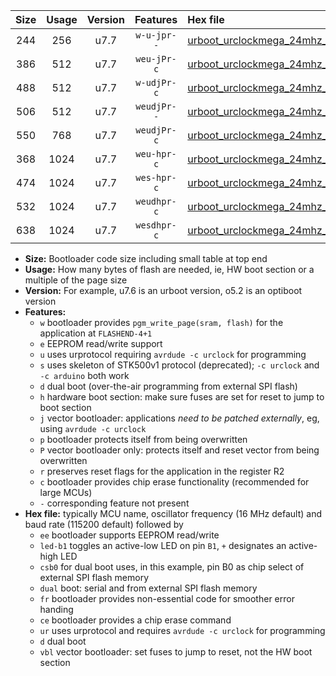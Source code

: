 |Size|Usage|Version|Features|Hex file|
|:-:|:-:|:-:|:-:|:--|
|244|256|u7.7|`w-u-jpr--`|[urboot_urclockmega_24mhz_230400bps_led+c7_ur_vbl.hex](https://raw.githubusercontent.com/stefanrueger/urboot.hex/main/boards/urclockmega/fcpu_24mhz/230400_bps/urboot_urclockmega_24mhz_230400bps_led+c7_ur_vbl.hex)|
|386|512|u7.7|`weu-jPr-c`|[urboot_urclockmega_24mhz_230400bps_ee_led+c7_fr_ce_ur_vbl.hex](https://raw.githubusercontent.com/stefanrueger/urboot.hex/main/boards/urclockmega/fcpu_24mhz/230400_bps/urboot_urclockmega_24mhz_230400bps_ee_led+c7_fr_ce_ur_vbl.hex)|
|488|512|u7.7|`w-udjPr-c`|[urboot_urclockmega_24mhz_230400bps_led+c7_csb3_dual_fr_ce_ur_vbl.hex](https://raw.githubusercontent.com/stefanrueger/urboot.hex/main/boards/urclockmega/fcpu_24mhz/230400_bps/urboot_urclockmega_24mhz_230400bps_led+c7_csb3_dual_fr_ce_ur_vbl.hex)|
|506|512|u7.7|`weudjPr--`|[urboot_urclockmega_24mhz_230400bps_ee_led+c7_csb3_dual_fr_ur_vbl.hex](https://raw.githubusercontent.com/stefanrueger/urboot.hex/main/boards/urclockmega/fcpu_24mhz/230400_bps/urboot_urclockmega_24mhz_230400bps_ee_led+c7_csb3_dual_fr_ur_vbl.hex)|
|550|768|u7.7|`weudjPr-c`|[urboot_urclockmega_24mhz_230400bps_ee_led+c7_csb3_dual_fr_ce_ur_vbl.hex](https://raw.githubusercontent.com/stefanrueger/urboot.hex/main/boards/urclockmega/fcpu_24mhz/230400_bps/urboot_urclockmega_24mhz_230400bps_ee_led+c7_csb3_dual_fr_ce_ur_vbl.hex)|
|368|1024|u7.7|`weu-hpr-c`|[urboot_urclockmega_24mhz_230400bps_ee_led+c7_fr_ce_ur.hex](https://raw.githubusercontent.com/stefanrueger/urboot.hex/main/boards/urclockmega/fcpu_24mhz/230400_bps/urboot_urclockmega_24mhz_230400bps_ee_led+c7_fr_ce_ur.hex)|
|474|1024|u7.7|`wes-hpr-c`|[urboot_urclockmega_24mhz_230400bps_ee_led+c7_fr_ce.hex](https://raw.githubusercontent.com/stefanrueger/urboot.hex/main/boards/urclockmega/fcpu_24mhz/230400_bps/urboot_urclockmega_24mhz_230400bps_ee_led+c7_fr_ce.hex)|
|532|1024|u7.7|`weudhpr-c`|[urboot_urclockmega_24mhz_230400bps_ee_led+c7_csb3_dual_fr_ce_ur.hex](https://raw.githubusercontent.com/stefanrueger/urboot.hex/main/boards/urclockmega/fcpu_24mhz/230400_bps/urboot_urclockmega_24mhz_230400bps_ee_led+c7_csb3_dual_fr_ce_ur.hex)|
|638|1024|u7.7|`wesdhpr-c`|[urboot_urclockmega_24mhz_230400bps_ee_led+c7_csb3_dual_fr_ce.hex](https://raw.githubusercontent.com/stefanrueger/urboot.hex/main/boards/urclockmega/fcpu_24mhz/230400_bps/urboot_urclockmega_24mhz_230400bps_ee_led+c7_csb3_dual_fr_ce.hex)|

- **Size:** Bootloader code size including small table at top end
- **Usage:** How many bytes of flash are needed, ie, HW boot section or a multiple of the page size
- **Version:** For example, u7.6 is an urboot version, o5.2 is an optiboot version
- **Features:**
  + `w` bootloader provides `pgm_write_page(sram, flash)` for the application at `FLASHEND-4+1`
  + `e` EEPROM read/write support
  + `u` uses urprotocol requiring `avrdude -c urclock` for programming
  + `s` uses skeleton of STK500v1 protocol (deprecated); `-c urclock` and `-c arduino` both work
  + `d` dual boot (over-the-air programming from external SPI flash)
  + `h` hardware boot section: make sure fuses are set for reset to jump to boot section
  + `j` vector bootloader: applications *need to be patched externally*, eg, using `avrdude -c urclock`
  + `p` bootloader protects itself from being overwritten
  + `P` vector bootloader only: protects itself and reset vector from being overwritten
  + `r` preserves reset flags for the application in the register R2
  + `c` bootloader provides chip erase functionality (recommended for large MCUs)
  + `-` corresponding feature not present
- **Hex file:** typically MCU name, oscillator frequency (16 MHz default) and baud rate (115200 default) followed by
  + `ee` bootloader supports EEPROM read/write
  + `led-b1` toggles an active-low LED on pin `B1`, `+` designates an active-high LED
  + `csb0` for dual boot uses, in this example, pin B0 as chip select of external SPI flash memory
  + `dual` boot: serial and from external SPI flash memory
  + `fr` bootloader provides non-essential code for smoother error handing
  + `ce` bootloader provides a chip erase command
  + `ur` uses urprotocol and requires `avrdude -c urclock` for programming
  + `d` dual boot
  + `vbl` vector bootloader: set fuses to jump to reset, not the HW boot section
